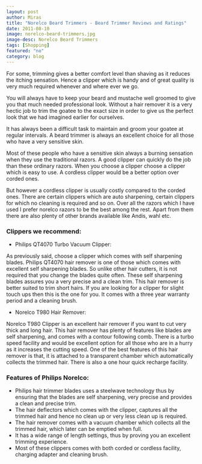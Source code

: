 ```yaml
---
layout: post
author: Miras
title: "Norelco Beard Trimmers - Beard Trimmer Reviews and Ratings"
date: 2011-08-10
image: norelco-beard-trimmers.jpg
image-desc: Norelco Beard Trimmers
tags: [Shopping]
featured: "no"
category: blog
--- 
```


For some, trimming gives a better comfort level than shaving as it reduces the itching sensation. Hence a clipper which is handy and of great quality is very much required whenever and where ever we go.

You will always have to keep your beard and mustache well groomed to give you that much needed professional look. Without a hair remover it is a very hectic job to trim the goatee to the exact size in order to give us the perfect look that we had imagined earlier for ourselves.

It has always been a difficult task to maintain and groom your goatee at regular intervals. A beard trimmer is always an excellent choice for all those who have a very sensitive skin.

Most of these people who have a sensitive skin always a burning sensation when they use the traditional razors. A good clipper can quickly do the job than these ordinary razors. When you choose a clipper choose a clipper which is easy to use. A cordless clipper would be a better option over corded ones.

But however a cordless clipper is usually costly compared to the corded ones. There are certain clippers which are auto sharpening, certain clippers for which no cleaning is required and so on. Over all the razors which I have used I prefer norelco razors to be the best among the rest. Apart from them there are also plenty of other brands available like Andis, wahl etc.

### Clippers we recommend:

* Philips QT4070 Turbo Vacuum Clipper:

As previously said, choose a clipper which comes with self sharpening blades. Philips QT4070 hair remover is one of those which comes with excellent self sharpening blades. So unlike other hair cutters, it is not required that you change the blades quite often. These self sharpening blades assures you a very precise and a clean trim. This hair remover is better suited to trim short hairs. If you are looking for a clipper for slight touch ups then this is the one for you. It comes with a three year warranty period and a cleaning brush.

* Norelco T980 Hair Remover:

Norelco T980 Clipper is an excellent hair remover if you want to cut very thick and long hair. This hair remover has plenty of features like blades are self sharpening, and comes with a contour following comb. There is a turbo speed facility and would be excellent option for all those who are in a hurry as it increases the cutting speed. One of the best features of this hair remover is that, it is attached to a transparent chamber which automatically collects the trimmed hair. There is also a one hour quick recharge facility.

### Features of Philips Norelco:

* Philips hair trimmer blades uses a steelwave technology thus by ensuring that the blades are self sharpening, very precise and provides a clean and precise trim.
* The hair deflectors which comes with the clipper, captures all the trimmed hair and hence no clean up or very less clean up is required.
* The hair remover comes with a vacuum chamber which collects all the trimmed hair, which later can be emptied when full.
* It has a wide range of length settings, thus by proving you an excellent trimming experience.
* Most of these clippers comes with both corded or cordless facility, charging adapter and cleaning brush.





